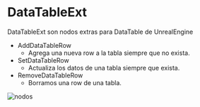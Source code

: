 # DataTableExt
DataTableExt son nodos extras para DataTable de UnrealEngine

- AddDataTableRow
  - Agrega una nueva row a la tabla siempre que no exista.
- SetDataTableRow
  - Actualiza los datos de una tabla siempre que exista. 
- RemoveDataTableRow
  - Borramos una row de una tabla.


![nodos](https://user-images.githubusercontent.com/1939353/201009121-67853714-fd7a-4023-8dea-c2992c6e93c2.png)

